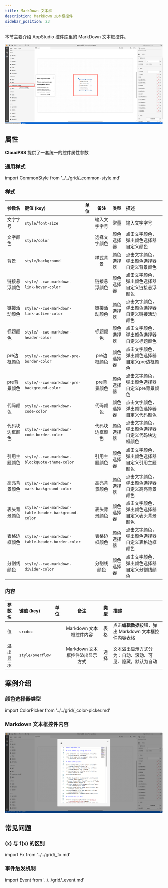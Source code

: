 ```yaml
---
title: MarkDown 文本框
description: MarkDown 文本框控件
sidebar_position: 23
---
```


本节主要介绍 AppStudio 控件库里的 MarkDown 文本框控件。

![MarkDown 文本框控件](image.png "MarkDown 文本框控件")


## 属性

**CloudPSS** 提供了一套统一的控件属性参数

### 通用样式

import CommonStyle from '../../grid/_common-style.md'

<CommonStyle />

### 样式

| 参数名 | 键值 (key) | 单位 | 备注 | 类型 | 描述 |
| :--- | :--- | :--- | :--: | :--- | :--- |
| 文字字号 | `style/font-size` |  | 输入文字字号 | 常量 | 输入文字字号 |
| 文字颜色 | `style/color` |  | 选择文字颜色 | 颜色选择器 | 点击文字颜色，弹出颜色选择器自定义颜色 |
| 背景 | `style/background` |  | 样式背景 | 颜色选择器 | 点击文字颜色，弹出颜色选择器自定义背景颜色 |
| 链接悬浮颜色 | `style/--cwe-markdown-link-hover-color` |  | 链接悬浮颜色 | 颜色选择器 | 点击文字颜色，弹出颜色选择器自定义链接悬浮颜色 |
| 链接活动颜色 | `style/--cwe-markdown-link-active-color` |  | 链接活动颜色 | 颜色选择器 | 点击文字颜色，弹出颜色选择器自定义链接活动颜色 |
| 标题颜色 | `style/--cwe-markdown-header-color` |  | 标题颜色 | 颜色选择器 | 点击文字颜色，弹出颜色选择器自定义标题颜色 |
| pre边框颜色 | `style/--cwe-markdown-pre-border-color` |  | pre边框颜色 | 颜色选择器 | 点击文字颜色，弹出颜色选择器自定义pre边框颜色 |
| pre背景颜色 | `style/--cwe-markdown-pre-background-color` |  | pre背景颜色 | 颜色选择器 | 点击文字颜色，弹出颜色选择器自定义pre背景颜色 |
| 代码颜色 | `style/--cwe-markdown-code-color` |  | 代码颜色 | 颜色选择器 | 点击文字颜色，弹出颜色选择器自定义代码颜色 |
| 代码块边框颜色 | `style/--cwe-markdown-code-border-color` |  | 代码块边框颜色 | 颜色选择器 | 点击文字颜色，弹出颜色选择器自定义代码块边框颜色 |
| 引用主题颜色 | `style/--cwe-markdown-blockquote-theme-color` |  | 引用主题颜色 | 颜色选择器 | 点击文字颜色，弹出颜色选择器自定义引用主题颜色 |
| 高亮背景颜色 | `style/--cwe-markdown-mark-background-color` |  | 高亮背景颜色 | 颜色选择器 | 点击文字颜色，弹出颜色选择器自定义高亮背景颜色 |
| 表头背景颜色 | `style/--cwe-markdown-table-header-background-color` |  | 表头背景颜色 | 颜色选择器 | 点击文字颜色，弹出颜色选择器自定义表头背景颜色 |
| 表格边框颜色 | `style/--cwe-markdown-table-header-border-color` |  | 表格边框颜色 | 颜色选择器 | 点击文字颜色，弹出颜色选择器自定义表格边框颜色 |
| 分割线颜色 | `style/--cwe-markdown-divider-color` |  | 分割线颜色 | 颜色选择器 | 点击文字颜色，弹出颜色选择器自定义分割线颜色 |

### 内容

| 参数名 | 键值 (key) | 单位 | 备注 | 类型 | 描述 |
| :--- | :--- | :--- | :--: | :--- | :--- |
| 值 | `srcdoc` |  | Markdown 文本框控件内容 | 表格 | 点击**编辑数据**按钮，弹出 Markdown 文本框控件内容表格 |
| 溢出显示 | `style/overflow` |  | Markdown 文本框控件溢出显示方式 | 选择 | 文本溢出显示方式分为：自动、滚动、可见、隐藏，默认为自动 |

## 案例介绍

### 颜色选择器类型

import ColorPicker from '../../grid/_color-picker.md'

<ColorPicker />

### Markdown 文本框控件内容

![Markdown 文本框控件内容](image-1.png "Markdown 文本框控件内容")


## 常见问题

### (x) 与 f(x) 的区别

import Fx from '../../grid/_fx.md'

<Fx />

###  事件触发机制

import Event from '../../grid/_event.md'

<Event />